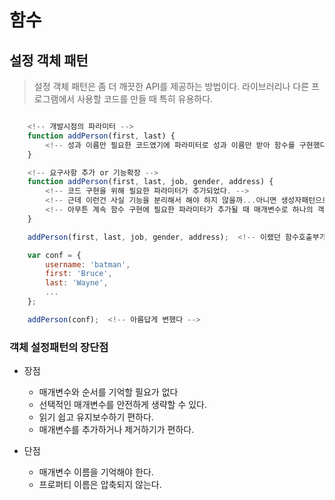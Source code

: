 # 함수

## 설정 객체 패턴
> 설정 객체 패턴은 좀 더 깨끗한 API를 제공하는 방법이다. 라이브러리나 다른 프로그램에서 사용할 코드를 만들 때 특히 유용하다.

```javascript

    <!-- 개발시점의 파라미터 -->
    function addPerson(first, last) {
        <!-- 성과 이름만 필요한 코드였기에 파라미터로 성과 이름만 받아 함수를 구현했다. -->
    }

    <!-- 요구사항 추가 or 기능확장 -->
    function addPerson(first, last, job, gender, address) {
        <!-- 코드 구현을 위해 필요한 파라미터가 추가되었다. -->
        <!-- 근데 이런건 사실 기능을 분리해서 해야 하지 않을까...아니면 생성자패턴으로 사람을 생성해서... -->
        <!-- 아무튼 계속 함수 구현에 필요한 파라미터가 추가될 때 매개변수로 하나의 객체를 전달하는 방법이 설정객체 패턴이다.
    }

    addPerson(first, last, job, gender, address);  <!-- 이랬던 함수호출부가 -->

    var conf = {
        username: 'batman',
        first: 'Bruce',
        last: 'Wayne',
        ...
    };

    addPerson(conf);  <!-- 아름답게 변했다 -->

```

### 객체 설정패턴의 장단점
* 장점
    - 매개변수와 순서를 기억할 필요가 없다
    - 선택적인 매개변수를 안전하게 생략할 수 있다.
    - 읽기 쉽고 유지보수하기 편하다.
    - 매개변수를 추가하거나 제거하기가 편하다.

* 단점
    - 매개변수 이름을 기억해야 한다.
    - 프로퍼티 이름은 압축되지 않는다.
